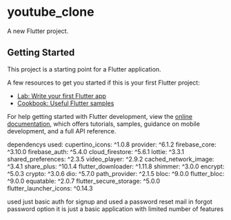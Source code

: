 # youtube_clone

A new Flutter project.

## Getting Started

This project is a starting point for a Flutter application.

A few resources to get you started if this is your first Flutter project:

- [Lab: Write your first Flutter app](https://docs.flutter.dev/get-started/codelab)
- [Cookbook: Useful Flutter samples](https://docs.flutter.dev/cookbook)

For help getting started with Flutter development, view the
[online documentation](https://docs.flutter.dev/), which offers tutorials,
samples, guidance on mobile development, and a full API reference.

dependencys used:
   cupertino_icons: ^1.0.8
  provider: ^6.1.2
  firebase_core: ^3.10.0
  firebase_auth: ^5.4.0
  cloud_firestore: ^5.6.1
  lottie: ^3.3.1
  shared_preferences: ^2.3.5
  video_player: ^2.9.2
  cached_network_image: ^3.4.1
  share_plus: ^10.1.4
  flutter_downloader: ^1.11.8
  shimmer: ^3.0.0
  encrypt: ^5.0.3
  crypto: ^3.0.6
  dio: ^5.7.0
  path_provider: ^2.1.5
  bloc: ^9.0.0
  flutter_bloc: ^9.0.0
  equatable: ^2.0.7
  flutter_secure_storage: ^5.0.0
  flutter_launcher_icons: ^0.14.3

used just basic auth for signup and used a password reset mail in forgot password option
it is just a basic application with limited number of features